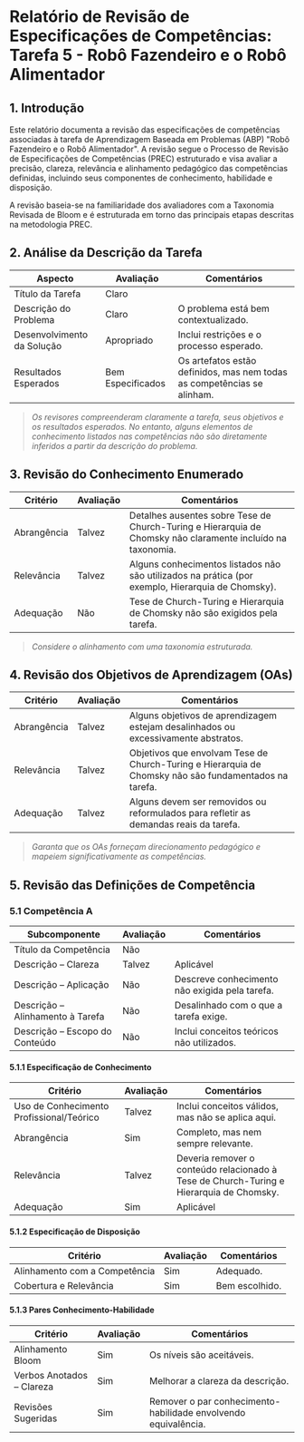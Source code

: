 # Relatório de Revisão de Especificações de Competências: Tarefa 5 - Robô Fazendeiro e o Robô Alimentador

## 1. Introdução

Este relatório documenta a revisão das especificações de competências associadas à tarefa de Aprendizagem Baseada 
em Problemas (ABP) "Robô Fazendeiro e o Robô Alimentador". 
A revisão segue o Processo de Revisão de Especificações de Competências (PREC) estruturado e visa avaliar a precisão, 
clareza, relevância e alinhamento pedagógico das competências definidas, incluindo seus componentes de conhecimento, 
habilidade e disposição.

A revisão baseia-se na familiaridade dos avaliadores com a Taxonomia Revisada de Bloom e é estruturada em torno das 
principais etapas descritas na metodologia PREC.

## 2. Análise da Descrição da Tarefa

| **Aspecto** | **Avaliação** | **Comentários** |
|-------------------------|----------------|---------------|
| Título da Tarefa | Claro | |
| Descrição do Problema | Claro | O problema está bem contextualizado. |
| Desenvolvimento da Solução | Apropriado | Inclui restrições e o processo esperado. |
| Resultados Esperados | Bem Especificados | Os artefatos estão definidos, mas nem todas as competências se alinham. |

> _Os revisores compreenderam claramente a tarefa, seus objetivos e os resultados esperados. No entanto, alguns elementos de conhecimento listados 
nas competências não são diretamente inferidos a partir da descrição do problema._

## 3. Revisão do Conhecimento Enumerado

| **Critério** | **Avaliação** | **Comentários** |
|---------------------------|----------------|--------------|
| Abrangência | Talvez | Detalhes ausentes sobre Tese de Church-Turing e Hierarquia de Chomsky não claramente incluído na taxonomia. |
| Relevância | Talvez | Alguns conhecimentos listados não são utilizados na prática (por exemplo, Hierarquia de Chomsky). |
| Adequação | Não |Tese de Church-Turing e Hierarquia de Chomsky não são exigidos pela tarefa. |

> _Considere o alinhamento com uma taxonomia estruturada._

## 4. Revisão dos Objetivos de Aprendizagem (OAs)

| **Critério** | **Avaliação** | **Comentários** |
|---------------------------|----------------|--------------|
| Abrangência | Talvez | Alguns objetivos de aprendizagem estejam desalinhados ou excessivamente abstratos. |
| Relevância | Talvez | Objetivos que envolvam Tese de Church-Turing e Hierarquia de Chomsky não são fundamentados na tarefa. |
| Adequação | Talvez | Alguns devem ser removidos ou reformulados para refletir as demandas reais da tarefa. |

> _Garanta que os OAs forneçam direcionamento pedagógico e mapeiem significativamente as competências._


## 5. Revisão das Definições de Competência

### 5.1 Competência A

| **Subcomponente** | **Avaliação** | **Comentários** |
|----------------------------|----------------|--------------|
| Título da Competência | Não | 
| Descrição – Clareza | Talvez | Aplicável |
| Descrição – Aplicação | Não | Descreve conhecimento não exigida pela tarefa. |
| Descrição – Alinhamento à Tarefa | Não | Desalinhado com o que a tarefa exige. |
| Descrição – Escopo do Conteúdo | Não | Inclui conceitos teóricos não utilizados. |


#### 5.1.1 Especificação de Conhecimento

| **Critério** | **Avaliação** | **Comentários** |
|---------------------------|----------------|--------------|
| Uso de Conhecimento Profissional/Teórico | Talvez | Inclui conceitos válidos, mas não se aplica aqui. |
| Abrangência | Sim | Completo, mas nem sempre relevante. |
| Relevância | Talvez | Deveria remover o conteúdo relacionado à Tese de Church-Turing e Hierarquia de Chomsky. |
| Adequação | Sim | Aplicável |

#### 5.1.2 Especificação de Disposição

| **Critério** | **Avaliação** | **Comentários** |
|---------------------------|----------------|--------------|
| Alinhamento com a Competência | Sim | Adequado. |
| Cobertura e Relevância | Sim | Bem escolhido. |

#### 5.1.3 Pares Conhecimento-Habilidade

| **Critério** | **Avaliação** | **Comentários** |
|----------------------------------|----------------|--------------|
| Alinhamento Bloom | Sim | Os níveis são aceitáveis. |
| Verbos Anotados – Clareza | Sim | Melhorar a clareza da descrição. |
| Revisões Sugeridas | Sim | Remover o par conhecimento-habilidade envolvendo equivalência.
